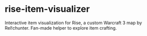 # rise-item-visualizer
Interactive item visualization for Rise, a custom Warcraft 3 map by Rel!chunter. Fan-made helper to explore item crafting.
